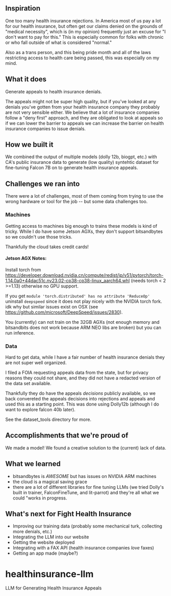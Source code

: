 ## Inspiration

One too many health insurance rejections. In America most of us pay a lot for our health insurance, but often get our claims denied on the grounds of "medical necessity", which is (in my opinion) frequently just an excuse for "I don't want to pay for this." This is especially common for folks with chronic or who fall outside of what is considered "normal."

Also as a trans person, and this being pride month and all of the laws restricting access to health care being passed, this was especially on my mind.

## What it does

Generate appeals to health insurance denials.


The appeals might not be super high quality, but if you've looked at any denials you've gotten from your health insurance company they probably are not very sensible either. We believe that a lot of insurance companies follow a "deny first" approach, and they are obligated to look at appeals so if we can lower the barrier to appeals we can increase the barrier on health insurance companies to issue denials.

## How we built it

We combined the output of multiple models (dolly 12b, biogpt, etc.) with CA's public insurance data to generate (low quality) syntehtic dataset for fine-tuning Falcon 7B on to generate health insurance appeals.


## Challenges we ran into

There were a lot of challenges, most of them coming from trying to use the wrong hardware or tool for the job -- but some data challenges too.

### Machines

Getting access to machines big enough to trains these models is kind of tricky. While I do have some Jetson AGXs, they don't support bitsandbytes so we couldn't use those tricks.

Thankfully the cloud takes credit cards!

#### Jetson AGX Notes:

Install torch from https://developer.download.nvidia.cn/compute/redist/jp/v51/pytorch/torch-1.14.0a0+44dac51c.nv23.02-cp38-cp38-linux_aarch64.whl (needs torch < 2 >=1.13) otherwise no GPU support.

If you get `module 'torch.distributed' has no attribute 'ReduceOp'` uninstall `deepspeed` since it does not play nicely with the NVIDIA torch fork. idk why but similar issues exist on OSX (see https://github.com/microsoft/DeepSpeed/issues/2830).

You (currently) can not train on the 32GB AGXs (not enough memory and bitsandbits does not work because ARM NEO libs are broken) but you can run inference.


### Data

Hard to get data, while I have a fair number of health insurance denials they are not super well organized.

I filed a FOIA requesting appeals data from the state, but for privacy reasons they could not share, and they did not have a redacted version of the data set available.

Thankfully they do have the appeals *decisions* publicly available, so we back convereted the appeals decisions into rejections and appeals and used this as a starting point. This was done using Dolly12b (although I do want to explore falcon 40b later).

See the dataset_tools directory for more.


## Accomplishments that we're proud of

We made a model! We found a creative solution to the (current) lack of data.

## What we learned

* bitsandbytes is *AWESOME* but has issues on NVIDIA ARM machines
* the cloud is a magical saving grace
* there are a lot of different libraries for fine tuning LLMs (we tried Dolly's built in trainer, FalconFineTune, and lit-parrot) and they're all what we could "works in progress.

## What's next for Fight Health Insurance

* Improving our training data (probably some mechanical turk, collecting more denials, etc.)
* Integrating the LLM into our website
* Getting the website deployed
* Integrating with a FAX API (health insurance companies *love* faxes)
* Getting an app made (maybe?)

# healthinsurance-llm
LLM for Generating Health Insurance Appeals


